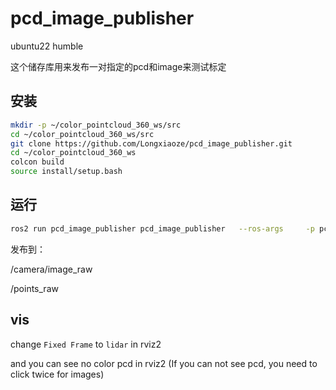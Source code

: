 # pcd_image_publisher

ubuntu22 humble

这个储存库用来发布一对指定的pcd和image来测试标定

## 安装
``` bash
mkdir -p ~/color_pointcloud_360_ws/src
cd ~/color_pointcloud_360_ws/src
git clone https://github.com/Longxiaoze/pcd_image_publisher.git
cd ~/color_pointcloud_360_ws
colcon build
source install/setup.bash
```

## 运行
``` bash
ros2 run pcd_image_publisher pcd_image_publisher   --ros-args     -p pcd_path:=/home/longxiaoze/color_lidar_ws/src/demo_datas/save_pcd/cloud_0000.pcd     -p image_path:=/home/longxiaoze/color_lidar_ws/src/demo_datas/20250723_145351_330.jpg     -p pcd_frame:=lidar     -p image_frame:=camera \
```

发布到：

/camera/image_raw

/points_raw

## vis
change `Fixed Frame` to `lidar` in rviz2

and you can see no color pcd in rviz2
(If you can not see pcd, you need to click twice for images)

